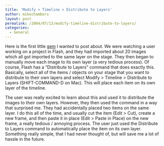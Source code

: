 ```yaml
---
title: 'Modify > Timeline > Distribute to Layers'
author: mikechambers
layout: post
permalink: /2004/07/13/modify-timeline-distribute-to-layers/
categories:
  - General
---
```



Here is the first little [gem][1] I wanted to post about. We were watching a user working on a project in Flash, and they had imported about 20 images which all got imported to the same layer on the stage. They then began to manually move each image to its own layer (a very tedious process). Of course, Flash has a &#8220;Distribute to Layers&#8221; command that does exactly this. Basically, select all of the items / objects on your stage that you want to distribute to their own layers and select Modify > Timeline > Distribute to Layers (SHIFT-COMMAND-D on Mac). This will place each item on its own layer of the timeline.

The user was really excited to learn about this and used it to distribute the images to their own layers. However, they then used the command in a way that surprised me. They had accidentally placed two items on the same layer. I do this all of the time, and usually cut the item (Edit > Cut), create a new frame, and then paste it in place (Edit > Paste in Place) on the new frame, a really tedious / annoying process. The user just used the Distribute to Layers command to automatically place the item on its own layer. Something really simple, that I had never thought of, but will save me a lot of hassle in the future.

 [1]: /mesh/archives/005562.cfm
